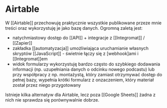 # Airtable

W [[Airtable]] przechowuję praktycznie wszystkie publikowane przeze mnie treści oraz wykorzystuję je jako bazę danych. Ogromną zaletą jest: 
- natychmiastowy dostęp do [[API]] + integracje z [[Integromat]] / [[Zapier]]
- zakładka [[automatyzacja]] umożliwiająca uruchamianie własnych skryptów [[JavaScript]] - świetnie łączy się z [webhook]ami i [[Integromat]]em
- widok formularzy wykorzystuję bardzo często do szybkiego dodawania informacji (np. uzupełniania danych o odcinku nowego podcastu) lub przy współpracy z np. montażystą, który zamiast otrzymywać dostęp do pełnej bazy, wypełnia krótki formularz z onzaczeniem, który materiał został przez niego przygotowany

Istnieje kilka alternatyw dla Airtable, lecz poza [[Google Sheets]] żadna z nich nie sprawdza się porównywalnie dobrze.